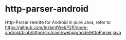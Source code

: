 http-parser-android
===================

Http-Parser rewrite for Android in pure Java, refer to https://github.com/InstantWebP2P/node-android/blob/httpp/src/com/iwebpp/node/HttpParser.java
